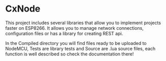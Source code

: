 # CxNode
This project includes several libraries that allow you to implement projects faster 
on ESP8266. It allows you to manage network connections, configuration files or has 
a library for creating REST api.

In the Compiled directory you will find files ready to be uploaded to NodeMCU, 
Tests are library tests and Source are .lua source files, each function is well 
described so check the documentation there!
